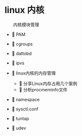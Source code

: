 # linux 内核

　　内核模块管理

* 📄 PAM
* 📄 cgroups
* 📄 dattobd
* 📄 ipvs
* 📑 linux内核的内存管理

  * 📄 分享Linux内存占用几个案例
  * 📄 分析procmeminfo文件
* 📄 namespace
* 📄 sysctl.conf
* 📄 tuntap
* 📄 udev

　　‍
